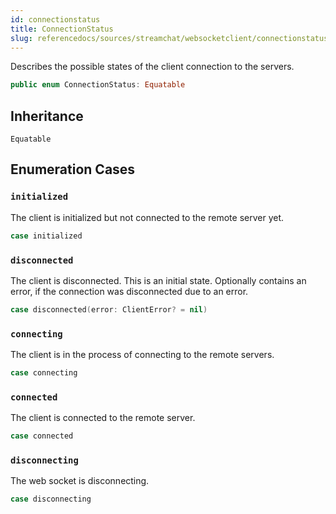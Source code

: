 ```yaml
---
id: connectionstatus 
title: ConnectionStatus
slug: referencedocs/sources/streamchat/websocketclient/connectionstatus
---
```


Describes the possible states of the client connection to the servers.

``` swift
public enum ConnectionStatus: Equatable 
```

## Inheritance

`Equatable`

## Enumeration Cases

### `initialized`

The client is initialized but not connected to the remote server yet.

``` swift
case initialized
```

### `disconnected`

The client is disconnected. This is an initial state. Optionally contains an error, if the connection was disconnected
due to an error.

``` swift
case disconnected(error: ClientError? = nil)
```

### `connecting`

The client is in the process of connecting to the remote servers.

``` swift
case connecting
```

### `connected`

The client is connected to the remote server.

``` swift
case connected
```

### `disconnecting`

The web socket is disconnecting.

``` swift
case disconnecting
```
